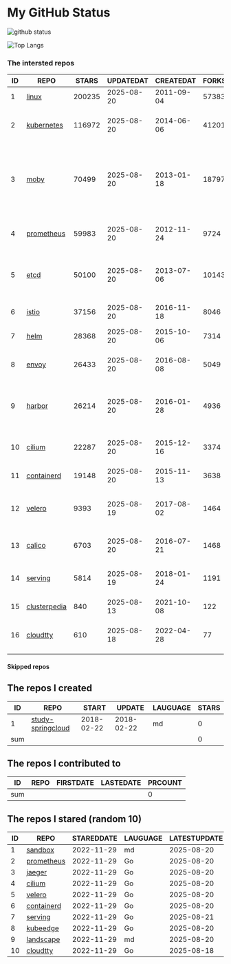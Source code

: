 # My GitHub Status

<img src="https://github-readme-stats-1.yihong0618.vercel.app/api?username=daoqingniu&show_icons=true&&&hide_title=true&count_private=true" alt="github status" />

![Top Langs](https://github-readme-stats-1.yihong0618.vercel.app/api/top-langs/?username=daoqingniu&layout=compact)

<!--START_SECTION:github_repos-->
### The intersted repos
| ID |                              REPO                               | STARS  | UPDATEDAT  | CREATEDAT  | FORKSCOUNT |                                                DESCRIPTIONS                                                |
|----|-----------------------------------------------------------------|--------|------------|------------|------------|------------------------------------------------------------------------------------------------------------|
|  1 | [linux](https://github.com/torvalds/linux)                      | 200235 | 2025-08-20 | 2011-09-04 |      57383 | Linux kernel source tree                                                                                   |
|  2 | [kubernetes](https://github.com/kubernetes/kubernetes)          | 116972 | 2025-08-20 | 2014-06-06 |      41201 | Production-Grade Container Scheduling and Management                                                       |
|  3 | [moby](https://github.com/moby/moby)                            |  70499 | 2025-08-20 | 2013-01-18 |      18797 | The Moby Project - a collaborative project for the container ecosystem to assemble container-based systems |
|  4 | [prometheus](https://github.com/prometheus/prometheus)          |  59983 | 2025-08-20 | 2012-11-24 |       9724 | The Prometheus monitoring system and time series database.                                                 |
|  5 | [etcd](https://github.com/etcd-io/etcd)                         |  50100 | 2025-08-20 | 2013-07-06 |      10143 | Distributed reliable key-value store for the most critical data of a distributed system                    |
|  6 | [istio](https://github.com/istio/istio)                         |  37156 | 2025-08-20 | 2016-11-18 |       8046 | Connect, secure, control, and observe services.                                                            |
|  7 | [helm](https://github.com/helm/helm)                            |  28368 | 2025-08-20 | 2015-10-06 |       7314 | The Kubernetes Package Manager                                                                             |
|  8 | [envoy](https://github.com/envoyproxy/envoy)                    |  26433 | 2025-08-20 | 2016-08-08 |       5049 | Cloud-native high-performance edge/middle/service proxy                                                    |
|  9 | [harbor](https://github.com/goharbor/harbor)                    |  26214 | 2025-08-20 | 2016-01-28 |       4936 | An open source trusted cloud native registry project that stores, signs, and scans content.                |
| 10 | [cilium](https://github.com/cilium/cilium)                      |  22287 | 2025-08-20 | 2015-12-16 |       3374 | eBPF-based Networking, Security, and Observability                                                         |
| 11 | [containerd](https://github.com/containerd/containerd)          |  19148 | 2025-08-20 | 2015-11-13 |       3638 | An open and reliable container runtime                                                                     |
| 12 | [velero](https://github.com/vmware-tanzu/velero)                |   9393 | 2025-08-19 | 2017-08-02 |       1464 | Backup and migrate Kubernetes applications and their persistent volumes                                    |
| 13 | [calico](https://github.com/projectcalico/calico)               |   6703 | 2025-08-20 | 2016-07-21 |       1468 | Cloud native networking and network security                                                               |
| 14 | [serving](https://github.com/knative/serving)                   |   5814 | 2025-08-19 | 2018-01-24 |       1191 | Kubernetes-based, scale-to-zero, request-driven compute                                                    |
| 15 | [clusterpedia](https://github.com/clusterpedia-io/clusterpedia) |    840 | 2025-08-13 | 2021-10-08 |        122 | The Encyclopedia of Kubernetes clusters                                                                    |
| 16 | [cloudtty](https://github.com/cloudtty/cloudtty)                |    610 | 2025-08-18 | 2022-04-28 |         77 | A Friendly Kubernetes CloudShell (Web Terminal) !                                                          |



#### Skipped repos
<!--END_SECTION:github_repos-->

<!--START_SECTION:my_github-->
## The repos I created
| ID  |                                 REPO                                 |   START    |   UPDATE   | LAUGUAGE | STARS |
|-----|----------------------------------------------------------------------|------------|------------|----------|-------|
|   1 | [study-springcloud](https://github.com/daoqingniu/study-springcloud) | 2018-02-22 | 2018-02-22 | md       |     0 |
| sum |                                                                      |            |            |          |     0 |

## The repos I contributed to
| ID  | REPO | FIRSTDATE | LASTEDATE | PRCOUNT |
|-----|------|-----------|-----------|---------|
| sum |      |           |           |       0 |

## The repos I stared (random 10)
| ID |                          REPO                          | STAREDDATE | LAUGUAGE | LATESTUPDATE |
|----|--------------------------------------------------------|------------|----------|--------------|
|  1 | [sandbox](https://github.com/cncf/sandbox)             | 2022-11-29 | md       | 2025-08-20   |
|  2 | [prometheus](https://github.com/prometheus/prometheus) | 2022-11-29 | Go       | 2025-08-20   |
|  3 | [jaeger](https://github.com/jaegertracing/jaeger)      | 2022-11-29 | Go       | 2025-08-20   |
|  4 | [cilium](https://github.com/cilium/cilium)             | 2022-11-29 | Go       | 2025-08-20   |
|  5 | [velero](https://github.com/vmware-tanzu/velero)       | 2022-11-29 | Go       | 2025-08-20   |
|  6 | [containerd](https://github.com/containerd/containerd) | 2022-11-29 | Go       | 2025-08-20   |
|  7 | [serving](https://github.com/knative/serving)          | 2022-11-29 | Go       | 2025-08-21   |
|  8 | [kubeedge](https://github.com/kubeedge/kubeedge)       | 2022-11-29 | Go       | 2025-08-20   |
|  9 | [landscape](https://github.com/cncf/landscape)         | 2022-11-29 | md       | 2025-08-20   |
| 10 | [cloudtty](https://github.com/cloudtty/cloudtty)       | 2022-11-29 | Go       | 2025-08-18   |

<!--END_SECTION:my_github-->
